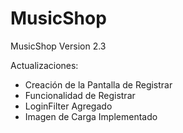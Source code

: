 # MusicShop
MusicShop Version 2.3

Actualizaciones:
- Creación de la Pantalla de Registrar
- Funcionalidad de Registrar
- LoginFilter Agregado
- Imagen de Carga Implementado

